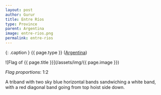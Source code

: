 ```yaml
---
layout: post
author: Gurur
title: Entre Ríos
type: Province
parent: Argentina
image: entre-rios.png
permalink: entre-rios
---
```

{: .caption }
{{ page.type }} ([Argentina](/2019/03/11/argentina.html))

![Flag of {{ page.title }}](/assets/img/{{ page.image }})

*Flag proportions*: 1:2

A triband with two sky blue horizontal bands sandwiching a white band, with a red diagonal band going from top hoist side down.